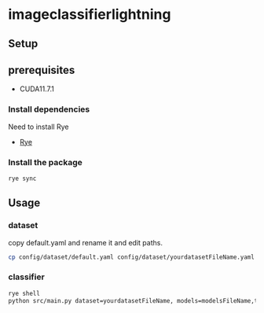 # imageclassifierlightning

## Setup
## prerequisites
- CUDA11.7.1
### Install dependencies
Need to install Rye
- [Rye](https://rye-up.com/guide/installation/)

### Install the package
```bash
rye sync
```

## Usage
### dataset
copy default.yaml and rename it and edit paths.
```bash
cp config/dataset/default.yaml config/dataset/yourdatasetFileName.yaml
```

### classifier
```bash
rye shell
python src/main.py dataset=yourdatasetFileName, models=modelsFileName,trainer=trainerFileName
```
